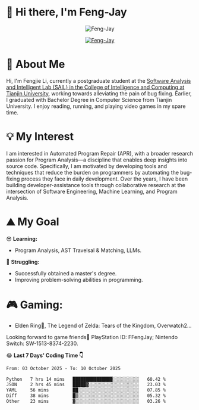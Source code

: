 # 🌟 Hi there, I'm Feng-Jay 

<p align="center"> <img src="https://komarev.com/ghpvc/?username=Feng-Jay&label=Profile%20views&color=0e75b6&style=flat" alt="Feng-Jay" /> </p>


<p align="center"> <a href="https://github.com/ryo-ma/github-profile-trophy"><img src="https://trophygh.kolioaris.xyz/?username=Feng-Jay&row=1&column=8&margin-w=15&margin-h=15" alt="Feng-Jay" /></a> </p>

# 👋 About Me

Hi, I'm Fengjie Li, currently a postgraduate student at the [Software Analysis and Intelligent Lab (SAIL) in the College of Intelligence and Computing at Tianjin University](https://tjusail.github.io/), working towards alleviating the pain of bug fixing. Earlier, I graduated with Bachelor Degree in Computer Science from Tianjin University. I enjoy reading, running, and playing video games in my spare time.

# 💡 My Interest

I am interested in Automated Program Repair (APR), with a broader research passion for Program Analysis—a discipline that enables deep insights into source code. Specifically, I am motivated by developing tools and techniques that reduce the burden on programmers by automating the bug-fixing process they face in daily development. Over the years, I have been building developer-assistance tools through collaborative research at the intersection of Software Engineering, Machine Learning, and Program Analysis.

# ⛰️ My Goal

😎 **Learning:**

* Program Analysis, AST Travelsal & Matching, LLMs.

💪 **Struggling:**

* Successfully obtained a master's degree.
* Improving problem-solving abilities in programming.

# 🎮 **Gaming:**

* Elden Ring💍, The Legend of Zelda: Tears of the Kingdom, Overwatch2...

Looking forward to game friends🤗 PlayStation ID: FFengJay; Nintendo Switch: SW-1513-8374-2230.

😂 **Last 7 Days' Coding Time 👇**
<!--START_SECTION:waka-->

```txt
From: 03 October 2025 - To: 10 October 2025

Python   7 hrs 14 mins   ███████████████░░░░░░░░░░   60.42 %
JSON     2 hrs 45 mins   █████▓░░░░░░░░░░░░░░░░░░░   23.03 %
YAML     56 mins         ██░░░░░░░░░░░░░░░░░░░░░░░   07.85 %
Diff     38 mins         █▒░░░░░░░░░░░░░░░░░░░░░░░   05.32 %
Other    23 mins         ▓░░░░░░░░░░░░░░░░░░░░░░░░   03.26 %
```

<!--END_SECTION:waka-->
